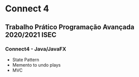# Connect 4

## Trabalho Prático Programação Avançada 2020/2021 ISEC

### Connect4 - Java/JavaFX

- State Pattern
- Memento to undo plays
- MVC
